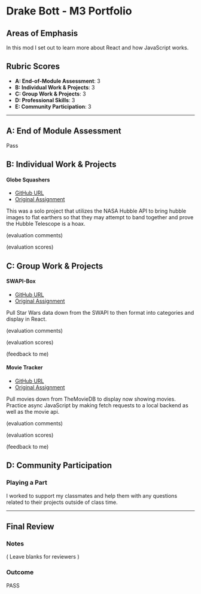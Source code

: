# Drake Bott - M3 Portfolio

## Areas of Emphasis

In this mod I set out to learn more about React and how JavaScript works.  

## Rubric Scores

* **A: End-of-Module Assessment**: 3
* **B: Individual Work & Projects**: 3
* **C: Group Work & Projects**: 3
* **D: Professional Skills**: 3
* **E: Community Participation**: 3

-----------------------

## A: End of Module Assessment

Pass


## B: Individual Work & Projects

#### Globe Squashers

* [GitHub URL](https://github.com/bottd/globe-squashers)
* [Original Assignment](hhttp://frontend.turing.io/projects/self-directed-project.html)

This was a solo project that utilizes the NASA Hubble API to bring hubble images to flat earthers so that they may attempt to band together and prove the Hubble Telescope is a hoax.

(evaluation comments)

(evaluation scores)

## C: Group Work & Projects

#### SWAPI-Box

* [GitHub URL](https://github.com/bottd/SWAPI-Box)
* [Original Assignment](http://frontend.turing.io/projects/swapi-box.html)

Pull Star Wars data down from the SWAPI to then format into categories and display in React.  

(evaluation comments)

(evaluation scores)

(feedback to me)

#### Movie Tracker

* [GitHub URL](https://github.com/alexanderela/movie-tracker)
* [Original Assignment](https://github.com/turingschool-examples/movie-tracker)

Pull movies down from TheMovieDB to display now showing movies.  Practice async JavaScript by making fetch requests to a local backend as well as the movie api.

(evaluation comments)

(evaluation scores)

(feedback to me)

## D: Community Participation

### Playing a Part

I worked to support my classmates and help them with any questions related to their projects outside of class time.

------------------

## Final Review

### Notes

( Leave blanks for reviewers )

### Outcome

PASS
